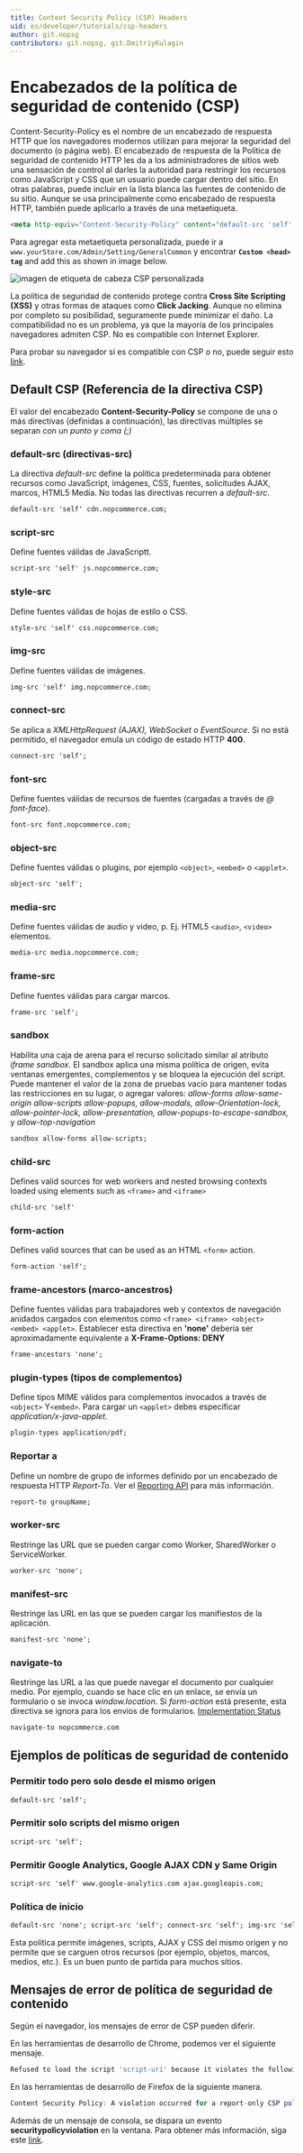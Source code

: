 ```yaml
---
title: Content Security Policy (CSP) Headers
uid: es/developer/tutorials/csp-headers
author: git.nopsg
contributors: git.nopsg, git.DmitriyKulagin
---
```


# Encabezados de la política de seguridad de contenido (CSP)

Content-Security-Policy es el nombre de un encabezado de respuesta HTTP que los navegadores modernos utilizan para mejorar la seguridad del documento (o página web). El encabezado de respuesta de la Política de seguridad de contenido HTTP les da a los administradores de sitios web una sensación de control al darles la autoridad para restringir los recursos como JavaScript y CSS que un usuario puede cargar dentro del sitio. En otras palabras, puede incluir en la lista blanca las fuentes de contenido de su sitio. Aunque se usa principalmente como encabezado de respuesta HTTP, también puede aplicarlo a través de una metaetiqueta.

```html
<meta http-equiv="Content-Security-Policy" content="default-src 'self'; img-src 'self' https://img.nopcommerce.com; object-src 'none'; script-src 'self'; style-src 'self'; frame-ancestors 'self'; base-uri 'self'; form-action 'self';">
```

Para agregar esta metaetiqueta personalizada, puede ir a `www.yourStore.com/Admin/Setting/GeneralCommon` y encontrar **`Custom <head> tag`** and add this as shown in image below.

![imagen de etiqueta de cabeza CSP personalizada](_static/csp-headers/custom-csp-head-tag.png)

La política de seguridad de contenido protege contra **Cross Site Scripting (XSS)** y otras formas de ataques como **Click Jacking**. Aunque no elimina por completo su posibilidad, seguramente puede minimizar el daño. La compatibilidad no es un problema, ya que la mayoría de los principales navegadores admiten CSP. No es compatible con Internet Explorer.

Para probar su navegador si es compatible con CSP o no, puede seguir esto [link](https://content-security-policy.com/browser-test/).

## Default CSP (Referencia de la directiva CSP)

El valor del encabezado **Content-Security-Policy** se compone de una o más directivas (definidas a continuación), las directivas múltiples se separan con un *punto y coma (;)*

### default-src (directivas-src) 

La directiva *default-src* define la política predeterminada para obtener recursos como JavaScript, imágenes, CSS, fuentes, solicitudes AJAX, marcos, HTML5 Media. No todas las directivas recurren a *default-src*.

```html
default-src 'self' cdn.nopcommerce.com;
```

### script-src

Define fuentes válidas de JavaScriptt.

```html
script-src 'self' js.nopcommerce.com;
```

### style-src

Define fuentes válidas de hojas de estilo o CSS.

```html
style-src 'self' css.nopcommerce.com;
```

### img-src

Define fuentes válidas de imágenes.

```html
img-src 'self' img.nopcommerce.com;
```

### connect-src

Se aplica a *XMLHttpRequest (AJAX), WebSocket o EventSource*. Si no está permitido, el navegador emula un código de estado HTTP **400**.

```html
connect-src 'self';
```

### font-src

Define fuentes válidas de recursos de fuentes (cargadas a través de *@ font-face*).

```html
font-src font.nopcommerce.com;
```

### object-src

Define fuentes válidas o plugins, por ejemplo `<object>`, `<embed>` o `<applet>`.

```html
object-src 'self';
```

### media-src

Define fuentes válidas de audio y video, p. Ej. HTML5 `<audio>`, `<video>` elementos.

```html
media-src media.nopcommerce.com;
```

### frame-src

Define fuentes válidas para cargar marcos.

```html
frame-src 'self';
```

### sandbox

Habilita una caja de arena para el recurso solicitado similar al atributo *iframe sandbox*. El sandbox aplica una misma política de origen, evita ventanas emergentes, complementos y se bloquea la ejecución del script. Puede mantener el valor de la zona de pruebas vacío para mantener todas las restricciones en su lugar, o agregar valores: *allow-forms allow-same-origin allow-scripts allow-popups, allow-modals, allow-Orientation-lock, allow-pointer-lock, allow-presentation, allow-popups-to-escape-sandbox,* y *allow-top-navigation*

```html
sandbox allow-forms allow-scripts;
```

### child-src

Defines valid sources for web workers and nested browsing contexts loaded using elements such as `<frame>` and `<iframe>`

```html
child-src 'self'
```

### form-action

Defines valid sources that can be used as an HTML `<form>` action.

```html
form-action 'self';
```

### frame-ancestors (marco-ancestros)

Define fuentes válidas para trabajadores web y contextos de navegación anidados cargados con elementos como `<frame> <iframe> <object> <embed> <applet>`. Establecer esta directiva en **'none'** debería ser aproximadamente equivalente a **X-Frame-Options: DENY**

```html
frame-ancestors 'none';
```

### plugin-types (tipos de complementos)

Define tipos MIME válidos para complementos invocados a través de `<object>` Y`<embed>`. Para cargar un `<applet>` debes especificar *application/x-java-applet*.

```html
plugin-types application/pdf;
```

### Reportar a

Define un nombre de grupo de informes definido por un encabezado de respuesta HTTP *Report-To*. Ver el [Reporting API](https://w3c.github.io/reporting/) para más información.

```html
report-to groupName;
```

### worker-src

Restringe las URL que se pueden cargar como Worker, SharedWorker o ServiceWorker.

```html
worker-src 'none';
```

### manifest-src

Restringe las URL en las que se pueden cargar los manifiestos de la aplicación.

```html
manifest-src 'none';
```

### navigate-to

Restringe las URL a las que puede navegar el documento por cualquier medio. Por ejemplo, cuando se hace clic en un enlace, se envía un formulario o se invoca *window.location*. Si *form-action* está presente, esta directiva se ignora para los envíos de formularios. [Implementation Status](https://www.chromestatus.com/features/6457580339593216)

```html
navigate-to nopcommerce.com
```

## Ejemplos de políticas de seguridad de contenido

### Permitir todo pero solo desde el mismo origen

```html
default-src 'self';
```

### Permitir solo scripts del mismo origen

```html
script-src 'self';
```

### Permitir Google Analytics, Google AJAX CDN y Same Origin

```html
script-src 'self' www.google-analytics.com ajax.googleapis.com;
```

### Política de inicio

```html
default-src 'none'; script-src 'self'; connect-src 'self'; img-src 'self'; style-src 'self';
```

Esta política permite imágenes, scripts, AJAX y CSS del mismo origen y no permite que se carguen otros recursos (por ejemplo, objetos, marcos, medios, etc.). Es un buen punto de partida para muchos sitios.

## Mensajes de error de política de seguridad de contenido

Según el navegador, los mensajes de error de CSP pueden diferir.

En las herramientas de desarrollo de Chrome, podemos ver el siguiente mensaje.

```js
Refused to load the script 'script-uri' because it violates the following Content Security Policy directive: "your CSP directive".
```

En las herramientas de desarrollo de Firefox de la siguiente manera.

```js
Content Security Policy: A violation occurred for a report-only CSP policy ("An attempt to execute inline scripts has been blocked"). The behavior was allowed, and a CSP report was sent.
```

Además de un mensaje de consola, se dispara un evento **securitypolicyviolation** en la ventana. Para obtener más información, siga este [link](https://www.w3.org/TR/CSP2/#firing-securitypolicyviolationevent-events.).
